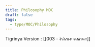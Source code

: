 ```yaml
---
title: Philosophy MOC
draft: false
tags:
  - type/MOC/Philosophy
---
```

Tigrinya Version : [[003 - ትሕዝቶ ፍልስፍና]]